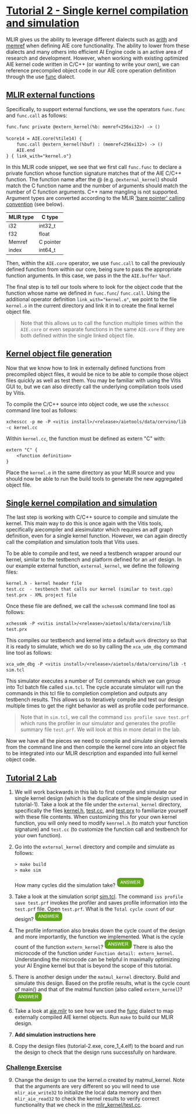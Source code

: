 <!---//===- README.md --------------------------*- Markdown -*-===//
//
// This file is licensed under the Apache License v2.0 with LLVM Exceptions.
// See https://llvm.org/LICENSE.txt for license information.
// SPDX-License-Identifier: Apache-2.0 WITH LLVM-exception
//
// Copyright (C) 2022, Advanced Micro Devices, Inc.
// 
//===----------------------------------------------------------------------===//-->
# <ins>Tutorial 2 - Single kernel compilation and simulation</ins>

MLIR gives us the ability to leverage different dialects such as [arith](https://mlir.llvm.org/docs/Dialects/ArithOps/) and [memref](https://mlir.llvm.org/docs/Dialects/MemRef/) when defining AIE core functionality. The ability to lower from these dialects and many others into efficient AI Engine code is an active area of research and development. However, when working with existing optimized AIE kernel code written in C/C++ (or wanting to write your own), we can reference precompiled object code in our AIE core operation definition through the use [func](https://mlir.llvm.org/docs/Dialects/Func/) dialect.

## <ins>MLIR external functions</ins>

Specifically, to support external functions, we use the operators `func.func` and `func.call` as follows:
```
func.func private @extern_kernel(%b: memref<256xi32>) -> ()

%core14 = AIE.core(%tile14) {
    func.call @extern_kernel(%buf) : (memref<256xi32>) -> ()
    AIE.end
} { link_with="kernel.o"}
```
In this MLIR code snippet, we see that we first call `func.func` to declare a private function whose function signature matches that of the AIE C/C++ function. The function name after the @ (e.g. `@external_kernel`) should match the C function name and the number of arguments should match the number of C function arguments.  C++ name mangling is not supported.  Argument types are converted according to the MLIR ['bare pointer' calling convention](https://mlir.llvm.org/docs/TargetLLVMIR/#bare-pointer-calling-convention-for-ranked-memref) (see below). 

| MLIR type   | C type      |
| ----------- | ----------- |
| i32         | int32_t     |
| f32         | float       |
| Memref      | C pointer   |
| index       | int64_t     |

Then, within the `AIE.core` operator, we use `func.call` to call the previously defined function from within our core, being sure to pass the appropriate function arguments. In this case, we pass in the the `AIE.buffer` `%buf`. 

The final step is to tell our tools where to look for the object code that the function whose name we defined in `func.func`/ `func.call`. Using the additional operator definition `link_with="kernel.o"`, we point to the file `kernel.o` in the current directory and link it in to create the final kernel object file.
> Note that this allows us to call the function multiple times within the `AIE.core` or even separate functions in the same `AIE.core` if they are both defined within the single linked object file.

## <ins>Kernel object file generation</ins>

Now that we know how to link in externally defined functions from precompiled object files, it would be nice to be able to compile those object files quickly as well as test them.  You may be familiar with using the Vitis GUI to, but we can also directly call the underlying compilation tools used by Vitis.

To compile the C/C++ source into object code, we use the `xchesscc` command line tool as follows:
```
xchesscc -p me -P <vitis install>/<release>/aietools/data/cervino/lib -c kernel.cc
```
Within `kernel.cc`, the function must be defined as extern "C" with:
```
extern "C" {
    <function definition>
}
```
Place the `kernel.o` in the same directory as your MLIR source and you should now be able to run the build tools to generate the new aggregated object file.

## <ins>Single kernel compilation and simulation</ins>

The last step is working with C/C++ source to compile and simulate the kernel. This main way to do this is once again with the Vitis tools, specifically aiecompiler and aiesimulator which requires an adf graph definition, even for a single kernel function. However, we can again directly call the compilation and simulation tools that Vitis uses. 

To be able to compile and test, we need a testbench wrapper around our kernel, similar to the testbench and platform defined for an `adf` design. In our example external function, `external_kernel`, we define the following files:
```
kernel.h - kernel header file
test.cc  - testbench that calls our kernel (similar to test.cpp)
test.prx - XML project file
```
Once these file are defined, we call the `xchessmk` command line tool as follows:
```
xchessmk -P <vitis install>/<release>/aietools/data/cervino/lib test.prx
```
This compiles our testbench and kernel into a default `work` directory so that it is ready to simulate, which we do so by calling the `xca_udm_dbg` command line tool as follows:
```
xca_udm_dbg -P <vitis install>/<release>/aietools/data/cervino/lib -t sim.tcl
```
This simulator executes a number of Tcl commands which we can group into Tcl batch file called  `sim.tcl`. The cycle accurate simulator will run the commands in this tcl file to completion completion and outputs any testbench results. This allows us to iteratively compile and test our design multiple times to get the right behavior as well as profile code performance.
> Note that in `sim.tcl`, we call the command `iss profile save test.prf` which runs the profiler in our simulator and generates the profile summary file `test.prf`. We will look at this in more detail in the lab.

Now we have all the pieces we need to compile and simulate single kernels from the command line and then compile the kernel core into an object file to be integrated into our MLIR description and expanded into full kernel object code.

## <ins>Tutorial 2 Lab</ins>

1. We will work backwards in this lab to first compile and simulate our single kernel design (which is the duplicate of the simple design used in tutorial-1). Take a look at the file under the `external_kernel` directory, specifically the files [kernel.h](external_kernel/kernel.h), [test.cc](external_kernel/test.cc), and [test.prx](external_kernel/text.prx) to familiarize yourself with these file contents. When customizing this for your own kernel function, you will only need to modify `kenrnel.h` (to match your function signature) and `test.cc` (to customize the function call and testbench for your own function).

2. Go into the `external_kernel` directory and compile and simulate as follows:
    ```
    > make build
    > make sim
    ```
    How many cycles did the simulation take? <img src="../images/answer1.jpg" title="214 cycles" height=25>

3. Take a look at the simulation script [sim.tcl](external_kernel/sim.tcl). The command `iss profile save test.prf` invokes the profiler and saves profile information into the `test.prf` file. Open `test.prf`. What is the `Total cycle count` of our design? <img src="../images/answer1.jpg" title="Also 214 cycles" height=25>

4. The profile information also breaks down the cycle count of the design and more importantly, the function we implemented. What is the cycle count of the function `extern_kernel`? <img src="../images/answer1.jpg" title="6 cycles" height=25>
There is also the microcode of the function under `Function detail: extern_kernel`. Understanding the microcode can be helpful in maximally optimizing your AI Engine kernel but that is beyond the scope of this tutorial.

5. There is another design under the `matmul_kernel` directory. Build and simulate this design. Based on the profile results, what is the cycle count of main() and that of the matmul function (also called `extern_kernel`)? <img src="../images/answer1.jpg" title="testbench cycle coutn = 5128 cyles. extern_kernel = 4978 cycles" height=25>

6. Take a look at [aie.mlir](aie.mlir) to see how we used the [func](https://mlir.llvm.org/docs/Dialects/Func/) dialect to map externally compiled AIE kernel objects. Run `make` to build our MLIR design.

7. **Add simulation instructions here**

8. Copy the design files (tutorial-2.exe, core_1_4.elf) to the board and run the design to check that the design runs successfully on hardware.

### <ins>Challenge Exercise</ins>
9. Change the design to use the kernel.o created by matmul_kernel. Note that the arguments are very different so you will need to use `mlir_aie_write32` to initialize the local data memory and then `mlir_aie_read32` to check the kernel results to verify correct functionality that we check in the [mlir_kernel/test.cc](mlir_kernel/test.cc).
